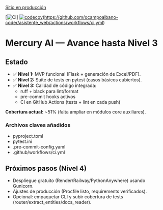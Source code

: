 ﻿[Sitio en producción](https://asistente-web.onrender.com)

[![CI](https://github.com/ocampoalbano-coder/asistente_web/actions/workflows/ci.yml/badge.svg)] [![codecov](https://codecov.io/gh/ocampoalbano-coder/asistente_web/branch/main/graph/badge.svg)](https://codecov.io/gh/ocampoalbano-coder/asistente_web)(https://github.com/ocampoalbano-coder/asistente_web/actions/workflows/ci.yml)

# Mercury AI — Avance hasta Nivel 3

## Estado
- ✅ **Nivel 1:** MVP funcional (Flask + generación de Excel/PDF).
- ✅ **Nivel 2:** Suite de tests en pytest (casos básicos cubiertos).
- ✅ **Nivel 3:** Calidad de código integrada:
  - ruff + black para lint/format
  - pre-commit hooks activos
  - CI en GitHub Actions (tests + lint en cada push)

**Cobertura actual:** ~51% (falta ampliar en módulos core auxiliares).

### Archivos claves añadidos
- pyproject.toml
- pytest.ini
- .pre-commit-config.yaml
- .github/workflows/ci.yml

## Próximos pasos (Nivel 4)
- Despliegue gratuito (Render/Railway/PythonAnywhere) usando Gunicorn.
- Ajustes de producción (Procfile listo, requirements verificados).
- Opcional: empaquetar CLI y subir cobertura de tests (router/extract_entities/docs_reader).





